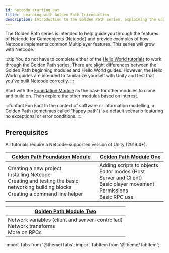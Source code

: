 ```yaml
---
id: netcode_starting_out
title:  Learning with Golden Path Introduction
description: Introduction to the Golden Path series, explaining the underliying aim of the series
---
```


The Golden Path series is intended to help guide you through the features of Netcode for Gameobjects (Netcode) and provide  examples of how Netcode implements common Multiplayer features. This series will grow with Netcode.

:::tip
You do not have to complete either of the [Hello World tutorials](../helloworld/helloworldintro.md) to work through the Golden Path series. There are slight differences between the Golden Path beginning modules and Hello World guides. However, the Hello World guides are intended to familarize yourself with Unity and test that you've built Netcode correctly.
:::

Start with the [Foundation Module](../../tutorials/goldenpath_series/goldenpath_foundation_module.md) as the base for other modules to clone and build on. Then explore the other modules based on interest.

:::funfact Fun Fact
In the context of software or information modelling, a Golden Path (sometimes called "happy path") is a default scenario featuring no exceptional or error conditions.
:::

## Prerequisites

All tutorials require a Netcode-supported version of Unity (2019.4+).

<div class="table-columns-plain">

|<div class="buttons-pages"><a class="button button--outline button--secondary button--lg" href="goldenpath_foundation_module">Golden Path Foundation Module</a></div>| <div class="buttons-pages"><a class="button button--outline button--secondary button--lg" href="goldenpath_one"> Golden Path Module One</a></div>|
| --- | --- |
| Creating a new project<br/>  Installing Netcode<br/>   Creating and testing the basic networking building blocks<br/> Creating a command line helper<br/> |   Adding scripts to objects<br/> Editor modes (Host Server and Client)<br/> Basic player movement<br/>Permissions <br/>Basic RPC use  |
</div>
<div class="table-columns-plain">

| <div class="buttons-pages"><a class="button button--outline button--secondary button--lg" href="goldenpath_two">Golden Path Module Two</a></div>|
| --- |
|  Network variables (client and server-controlled)<br/> Network transforms <br/> More on RPCs|

</div>

import Tabs from '@theme/Tabs';
import TabItem from '@theme/TabItem';
